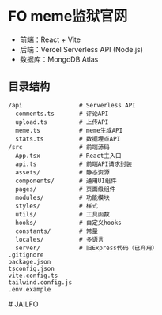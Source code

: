 # FO meme监狱官网

- 前端：React + Vite
- 后端：Vercel Serverless API (Node.js)
- 数据库：MongoDB Atlas

## 目录结构

```
/api                # Serverless API
  comments.ts       # 评论API
  upload.ts         # 上传API
  meme.ts           # meme生成API
  stats.ts          # 数据埋点API
/src                # 前端源码
  App.tsx           # React主入口
  api.ts            # 前端API请求封装
  assets/           # 静态资源
  components/       # 通用UI组件
  pages/            # 页面级组件
  modules/          # 功能模块
  styles/           # 样式
  utils/            # 工具函数
  hooks/            # 自定义hooks
  constants/        # 常量
  locales/          # 多语言
  server/           # 旧Express代码（已弃用）
.gitignore
package.json
tsconfig.json
vite.config.ts
tailwind.config.js
.env.example
```
#   J A I L F O  
 